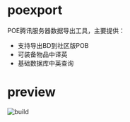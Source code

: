 # poexport

POE腾讯服务器数据导出工具，主要提供：

- 支持导出BD到社区版POB
- 可装备物品中译英
- 基础数据库中英查询

# preview

![build](https://raw.githubusercontent.com/cn-poe-community/poexport/main/doc/preview/build.png)
